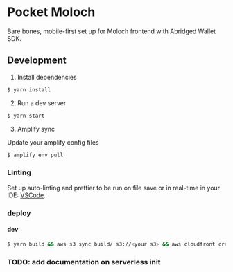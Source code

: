 # Pocket Moloch
Bare bones, mobile-first set up for Moloch frontend with Abridged Wallet SDK.

## Development

1. Install dependencies

```bash
$ yarn install
```

2. Run a dev server

```bash
$ yarn start
```

3. Amplify sync

Update your amplify config files

```bash
$ amplify env pull
```

### Linting

Set up auto-linting and prettier to be run on file save or in real-time in your IDE:
[VSCode](https://marketplace.visualstudio.com/items?itemName=esbenp.prettier-vscode).

### deploy

#### dev
```bash
$ yarn build && aws s3 sync build/ s3://<your s3> && aws cloudfront create-invalidation --distribution-id <your distribution id> --paths /\*
```


### TODO: add documentation on serverless init

